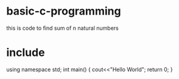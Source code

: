 # basic-c-programming
this is code to find sum of n natural numbers
# include <iostream>
using namespace std;
int main()
{
  cout<<"Hello World";
  return 0;
 }
